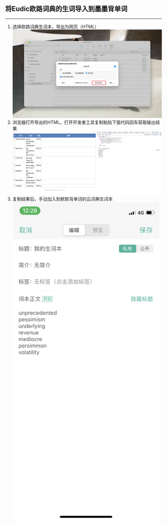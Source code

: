## 将Eudic欧路词典的生词导入到墨墨背单词
------------
1. 选择欧路词典生词本，导出为网页（HTML）
![image](./eu.png)
2. 浏览器打开导出的HTML，打开开发者工具复制粘贴下面代码回车获取输出结果
![image](./chrome.png)
3. 复制结果后，手动加入到默默背单词的云词典生词本
![image](./momo.jpeg)